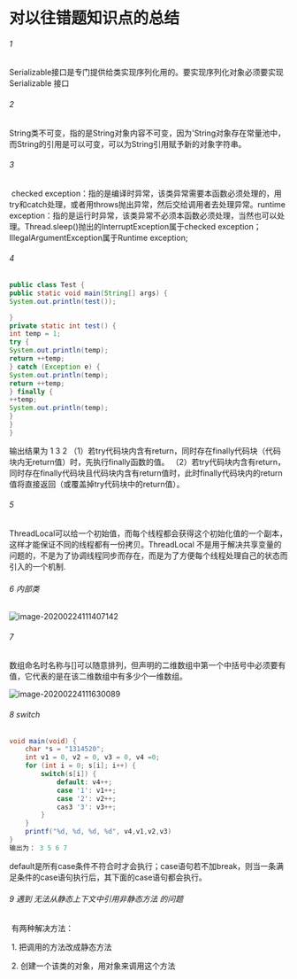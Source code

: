 # 对以往错题知识点的总结

###### 1	

​	Serializable接口是专门提供给类实现序列化用的。要实现序列化对象必须要实现 Serializable 接口

###### 2	

​	String类不可变，指的是String对象内容不可变，因为'String对象存在常量池中，而String的引用是可以可变，可以为String引用赋予新的对象字符串。

###### 3	

​	checked exception：指的是编译时异常，该类异常需要本函数必须处理的，用try和catch处理，或者用throws抛出异常，然后交给调用者去处理异常。runtime exception：指的是运行时异常，该类异常不必须本函数必须处理，当然也可以处理。Thread.sleep()抛出的InterruptException属于checked exception；IllegalArgumentException属于Runtime exception;

###### 4 

```java
public class Test {
public static void main(String[] args) {
System.out.println(test());

}
private static int test() {
int temp = 1;
try {
System.out.println(temp);
return ++temp;
} catch (Exception e) {
System.out.println(temp);
return ++temp;
} finally {
++temp;
System.out.println(temp);
}
}
}
```

  输出结果为 1 3 2
  （1）若try代码块内含有return，同时存在finally代码块（代码块内无return值）时，先执行finally函数的值。
  （2）若try代码块内含有return，同时存在finally代码块且代码块内含有return值时，此时finally代码块内的return值将直接返回（或覆盖掉try代码块中的return值）。

###### 5	

​	ThreadLocal可以给一个初始值，而每个线程都会获得这个初始化值的一个副本，这样才能保证不同的线程都有一份拷贝。ThreadLocal 不是用于解决共享变量的问题的，不是为了协调线程同步而存在，而是为了方便每个线程处理自己的状态而引入的一个机制.

###### 6	内部类 

![image-20200224111407142](C:\Users\杨\AppData\Roaming\Typora\typora-user-images\image-20200224111407142.png)

###### 7	

​	数组命名时名称与[]可以随意排列，但声明的二维数组中第一个中括号中必须要有值，它代表的是在该二维数组中有多少个一维数组。

![image-20200224111630089](C:\Users\杨\AppData\Roaming\Typora\typora-user-images\image-20200224111630089.png)

###### 8	switch

```java
void main(void) {
    char *s = "1314520";
    int v1 = 0, v2 = 0, v3 = 0, v4 =0;
    for (int i = 0; s[i]; i++) {
        switch(s[i]) {
            default: v4++;
            case '1': v1++;
            case '2': v2++;
            cas3 '3': v3++;
        }
    }
    printf("%d, %d, %d, %d", v4,v1,v2,v3)
}
输出为： 3 5 6 7
```

default是所有case条件不符合时才会执行；case语句若不加break，则当一条满足条件的case语句执行后，其下面的case语句都会执行。

###### 9	遇到 无法从静态上下文中引用非静态方法 的问题

​		有两种解决方法：

​				1. 把调用的方法改成静态方法

​				2. 创建一个该类的对象，用对象来调用这个方法